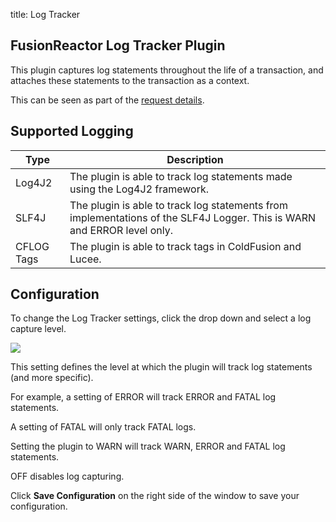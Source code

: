 title: Log Tracker
## FusionReactor Log Tracker Plugin

This plugin captures log statements throughout the life of a
transaction, and attaches these statements to the transaction as a
context.

This can be seen as part of the [request details](/frdocs/Data-insights/Features/Requests/Request-Details/).

## Supported Logging

|Type|Description|
|--- |--- |
|Log4J2|The plugin is able to track log statements made using the Log4J2 framework.|
|SLF4J|The plugin is able to track log statements from implementations of the SLF4J Logger. This is WARN and ERROR level only.|
|CFLOG Tags|The plugin is able to track <cflog> tags in ColdFusion and Lucee.|


## Configuration

To change the Log Tracker settings, click the drop down and select a log
capture level.

![](/frdocs/attachments/245548311/245548338.png)

This setting defines the level at which the plugin will track log
statements (and more specific).

For example, a setting of ERROR will track ERROR and FATAL log
statements.

A setting of FATAL will only track FATAL logs.

Setting the plugin to WARN will track WARN, ERROR and FATAL log
statements.

OFF disables log capturing.  

Click **Save Configuration** on the right side of the window to save your
configuration.
